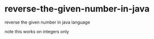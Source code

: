 # reverse-the-given-number-in-java
reverse the given number in java language 

note this works on integers only
